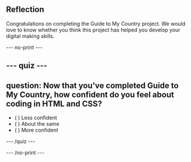 ## Reflection

Congratulations on completing the Guide to My Country project. We would love to know whether you think this project has helped you develop your digital making skills.

\--- no-print \---

## \--- quiz \---

## question: Now that you've completed Guide to My Country, how confident do you feel about coding in HTML and CSS?

- ( ) Less confident
- ( ) About the same
- ( ) More confident

\--- /quiz \---

\--- /no-print \---
